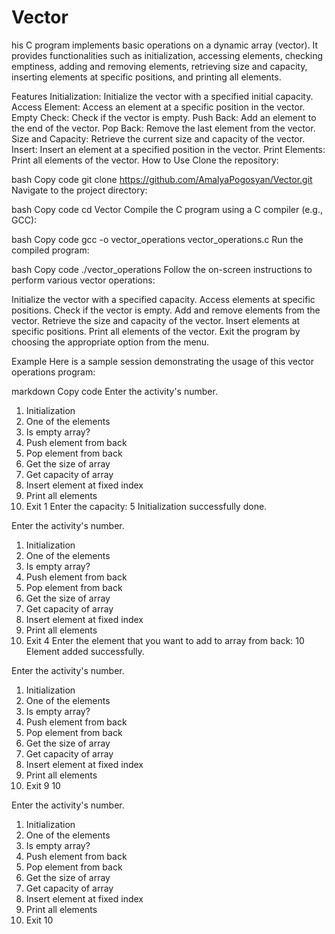 # Vector
his C program implements basic operations on a dynamic array (vector). It provides functionalities such as initialization, accessing elements, checking emptiness, adding and removing elements, retrieving size and capacity, inserting elements at specific positions, and printing all elements.

Features
Initialization: Initialize the vector with a specified initial capacity.
Access Element: Access an element at a specific position in the vector.
Empty Check: Check if the vector is empty.
Push Back: Add an element to the end of the vector.
Pop Back: Remove the last element from the vector.
Size and Capacity: Retrieve the current size and capacity of the vector.
Insert: Insert an element at a specified position in the vector.
Print Elements: Print all elements of the vector.
How to Use
Clone the repository:

bash
Copy code
git clone https://github.com/AmalyaPogosyan/Vector.git
Navigate to the project directory:

bash
Copy code
cd Vector
Compile the C program using a C compiler (e.g., GCC):

bash
Copy code
gcc -o vector_operations vector_operations.c
Run the compiled program:

bash
Copy code
./vector_operations
Follow the on-screen instructions to perform various vector operations:

Initialize the vector with a specified capacity.
Access elements at specific positions.
Check if the vector is empty.
Add and remove elements from the vector.
Retrieve the size and capacity of the vector.
Insert elements at specific positions.
Print all elements of the vector.
Exit the program by choosing the appropriate option from the menu.

Example
Here is a sample session demonstrating the usage of this vector operations program:

markdown
Copy code
Enter the activity's number.
1. Initialization
2. One of the elements
3. Is empty array?
4. Push element from back
5. Pop element from back
6. Get the size of array
7. Get capacity of array
8. Insert element at fixed index
9. Print all elements
10. Exit
1
Enter the capacity: 5
Initialization successfully done.

Enter the activity's number.
1. Initialization
2. One of the elements
3. Is empty array?
4. Push element from back
5. Pop element from back
6. Get the size of array
7. Get capacity of array
8. Insert element at fixed index
9. Print all elements
10. Exit
4
Enter the element that you want to add to array from back: 10
Element added successfully.

Enter the activity's number.
1. Initialization
2. One of the elements
3. Is empty array?
4. Push element from back
5. Pop element from back
6. Get the size of array
7. Get capacity of array
8. Insert element at fixed index
9. Print all elements
10. Exit
9
   10

Enter the activity's number.
1. Initialization
2. One of the elements
3. Is empty array?
4. Push element from back
5. Pop element from back
6. Get the size of array
7. Get capacity of array
8. Insert element at fixed index
9. Print all elements
10. Exit
10
